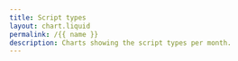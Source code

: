 ```yaml
---
title: Script types
layout: chart.liquid
permalink: /{{ name }}
description: Charts showing the script types per month.
---
```


<canvas id="myChart"></canvas>
<script>
var labels = {{ site.data.script_type.all.labels | join: "','" | prepend: "['" | append : "']"}};
var all = {{ site.data.script_type.all.values | join: "," | prepend: "[" | append: "]"}};
var p2pkh = {{ site.data.script_type.p2pkh.values | join: "," | prepend: "[" | append: "]"}};
var p2pk = {{ site.data.script_type.p2pk.values | join: "," | prepend: "[" | append: "]"}};
var v0_p2wpkh = {{ site.data.script_type.v0_p2wpkh.values | join: "," | prepend: "[" | append: "]"}};
var v0_p2wsh = {{ site.data.script_type.v0_p2wsh.values | join: "," | prepend: "[" | append: "]"}};
var p2sh = {{ site.data.script_type.p2sh.values | join: "," | prepend: "[" | append: "]"}};
var ctx = document.getElementById("myChart").getContext('2d');
var myChart = new Chart(ctx, {
    type: 'line',
    data: {
        labels: labels,
        datasets: [{
            label: 'all',
            data: all,
            backgroundColor: window.chartColors.blue,
            borderColor: window.chartColors.blue,
            hidden: true,
            fill: false,
        },
        {
            label: 'p2pkh',
            data: p2pkh,
            backgroundColor: window.chartColors.green,
            borderColor: window.chartColors.green,
            fill: false,
        },
        {
            label: 'p2pk',
            data: p2pk,
            backgroundColor: window.chartColors.red,
            borderColor: window.chartColors.red,
            fill: false,
        },
        {
            label: 'v0_p2wpkh',
            data: v0_p2wpkh,
            backgroundColor: window.chartColors.yellow,
            borderColor: window.chartColors.yellow,
            fill: false,
        },
        {
            label: 'v0_p2wsh',
            data: v0_p2wsh,
            backgroundColor: window.chartColors.grey,
            borderColor: window.chartColors.grey,
            fill: false,
        },
        {
            label: 'p2sh',
            data: p2sh,
            backgroundColor: window.chartColors.purple,
            borderColor: window.chartColors.purple,
            fill: false,
        }
        ]
    }
});
</script>
<br><br>
